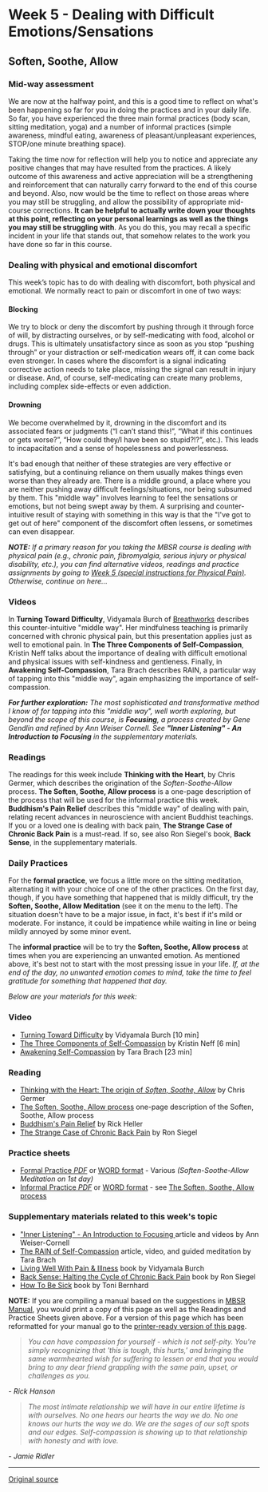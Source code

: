 Week 5 - Dealing with Difficult Emotions/Sensations
===================================================

Soften, Soothe, Allow
---------------------

### Mid-way assessment  
We are now at the halfway point, and this is a good time to reflect on what's
been happening so far for you in doing the practices and in your daily life. So
far, you have experienced the three main formal practices (body scan, sitting
meditation, yoga) and a number of informal practices (simple awareness, mindful
eating, awareness of pleasant/unpleasant experiences, STOP/one minute breathing
space).

Taking the time now for reflection will help you to notice and appreciate any
positive changes that may have resulted from the practices. A likely outcome of
this awareness and active appreciation will be a strengthening and
reinforcement that can naturally carry forward to the end of this course and
beyond. Also, now would be the time to reflect on those areas where you may
still be struggling, and allow the possibility of appropriate mid-course
corrections. **It can be helpful to actually write down your thoughts at this
point, reflecting on your personal learnings as well as the things you may
still be struggling with**. As you do this, you may recall a specific incident
in your life that stands out, that somehow relates to the work you have done so
far in this course.

### Dealing with physical and emotional discomfort  
This week’s topic has to do with dealing with discomfort, both physical and
emotional. We normally react to pain or discomfort in one of two ways:

#### Blocking
We try to block or deny the discomfort by pushing through it through force of
will, by distracting ourselves, or by self-medicating with food, alcohol or
drugs. This is ultimately unsatisfactory since as soon as you stop “pushing
through” or your distraction or self-medication wears off, it can come back
even stronger. In cases where the discomfort is a signal indicating corrective
action needs to take place, missing the signal can result in injury or disease.
And, of course, self-medicating can create many problems, including complex
side-effects or even addiction.

#### Drowning
We become overwhelmed by it, drowning in the discomfort and its associated
fears or judgments (“I can’t stand this!”, “What if this continues or gets
worse?”, “How could they/I have been so stupid?!?”, etc.). This leads to
incapacitation and a sense of hopelessness and powerlessness.

It's bad enough that neither of these strategies are very effective or
satisfying, but a continuing reliance on them usually makes things even worse
than they already are. There is a middle ground, a place where you are neither
pushing away difficult feelings/situations, nor being subsumed by them. This
"middle way" involves learning to feel the sensations or emotions, but not
being swept away by them. A surprising and counter-intuitive result of staying
with something in this way is that the "I've got to get out of here" component
of the discomfort often lessens, or sometimes can even disappear.

_**NOTE:** If a primary reason for you taking the MBSR course is dealing with
physical pain (e.g., chronic pain, fibromyalgia, serious injury or physical
disability, etc.), you can find alternative videos, readings and practice
assignments by going to [Week 5 (special instructions for Physical Pain)][22].
Otherwise, continue on here..._

### Videos  
In **Turning Toward Difficulty**, Vidyamala Burch of [Breathworks][38]
describes this counter-intuitive "middle way". Her mindfulness teaching is
primarily concerned with chronic physical pain, but this presentation applies
just as well to emotional pain. In **The Three Components of Self-Compassion**,
Kristin Neff talks about the importance of dealing with difficult emotional and
physical issues with self-kindness and gentleness. Finally, in **Awakening
Self-Compassion**, Tara Brach describes RAIN, a particular way of tapping into
this "middle way", again emphasizing the importance of self-compassion.

_**For further exploration:** The most sophisticated and transformative method
I know of for tapping into this "middle way", well worth exploring, but beyond
the scope of this course, is **Focusing**, a process created by Gene Gendlin
and refined by Ann Weiser Cornell. See **"Inner Listening" \- An Introduction
to Focusing** in the supplementary materials._

### Readings  
The readings for this week include **Thinking with the Heart**, by Chris
Germer, which describes the origination of the _Soften-Soothe-Allow_ process.
**The Soften, Soothe, Allow process** is a one-page description of the process
that will be used for the informal practice this week. **Buddhism's Pain
Relief** describes this "middle way" of dealing with pain, relating recent
advances in neuroscience with ancient Buddhist teachings. If you or a loved one
is dealing with back pain, **The Strange Case of Chronic Back Pain** is a
must-read. If so, see also Ron Siegel's book, **Back Sense**, in the
supplementary materials.

### Daily Practices
For the **formal practice**, we focus a little more on the sitting meditation,
alternating it with your choice of one of the other practices. On the first
day, though, if you have something that happened that is mildly difficult, try
the **Soften, Soothe, Allow Meditation** (see it on the menu to the left). The
situation doesn't have to be a major issue, in fact, it's best if it's mild or
moderate. For instance, it could be impatience while waiting in line or being
mildly annoyed by some minor event.

The **informal practice** will be to try the **Soften, Soothe, Allow process**
at times when you are experiencing an unwanted emotion. As mentioned above,
it's best not to start with the most pressing issue in your life. _If, at the
end of the day, no unwanted emotion comes to mind, take the time to feel
gratitude for something that happened that day._

_Below are your materials for this week:_

### Video
* [Turning Toward Difficulty][39] by Vidyamala Burch [10 min]  
* [The Three Components of Self-Compassion][40] by Kristin Neff [6 min]  
* [Awakening Self-Compassion][41] by Tara Brach [23 min]  

### Reading  
* [Thinking with the Heart: The origin of _Soften, Soothe, Allow_][42] by Chris Germer  
* [The Soften, Soothe, Allow process][43] one-page description of the Soften, Soothe, Allow process  
* [Buddhism's Pain Relief][44] by Rick Heller  
* [The Strange Case of Chronic Back Pain][45] by Ron Siegel  

### Practice sheets  
* [Formal Practice _PDF_][46] or [WORD format][47] \- Various _(Soften-Soothe-Allow Meditation on 1st day)_  
* [Informal Practice _PDF_][48] or [WORD format][49] \- see [The Soften, Soothe, Allow process][43]  

### Supplementary materials related to this week's topic  
* ["Inner Listening" \- An Introduction to Focusing ][50] article and videos by Ann Weiser-Cornell  
* [The RAIN of Self-Compassion][51] article, video, and guided meditation by Tara Brach  
* [Living Well With Pain &amp; Illness][52] book by Vidyamala Burch  
* [Back Sense: Halting the Cycle of Chronic Back Pain][53] book by Ron Siegel  
* [How To Be Sick][54] book by Toni Bernhard  

**NOTE:** If you are compiling a manual based on the suggestions in [MBSR
Manual][16], you would print a copy of this page as well as the Readings and
Practice Sheets given above. For a version of this page which has been
reformatted for your manual go to the [printer-ready version of this page][55].

> _You can have compassion for yourself - which is not self-pity. You're simply
recognizing that 'this is tough, this hurts,' and bringing the same
warmhearted wish for suffering to lessen or end that you would bring to any
dear friend grappling with the same pain, upset, or challenges as you._

\- _Rick Hanson_

  

> _The most intimate relationship we will have in our entire lifetime is with
ourselves. No one hears our hearts the way we do. No one knows our hurts the
way we do. We are the sages of our soft spots and our edges. Self-compassion is
showing up to that relationship with honesty and with love._

\- _Jamie Ridler_

[16]: selfguidedMBSR_manual.html
[22]: selfguidedMBSR_week5b.html
[38]: http://www.breathworks-mindfulness.org.uk/aboutbreathworks
[39]: https://www.youtube.com/watch?v=8aAATYSvNjc&amp;list=PLbiVpU59JkVbc7uBsZRy1TEAfl3puCRFP&amp;index=1
[40]: https://www.youtube.com/watch?v=w3aba1ok5lE&amp;index=2&amp;list=PLbiVpU59JkVbc7uBsZRy1TEAfl3puCRFP
[41]: https://www.youtube.com/watch?v=yXIOHYxllbc&amp;index=3&amp;list=PLbiVpU59JkVbc7uBsZRy1TEAfl3puCRFP
[42]: docs/week5/thinking-with-the-heart.pdf
[43]: docs/week5/soften-soothe-allow.pdf
[44]: docs/week5/buddhism-pain.pdf
[45]: docs/week5/siegel-backpain.pdf
[46]: practice/week5-formal.pdf
[47]: practice/week5-formal.docx
[48]: practice/week5-informal.pdf
[49]: practice/week5-informal.docx
[50]: http://palousemindfulness.com/graduates/2016-01.html
[51]: https://www.tarabrach.com/selfcompassion1/
[52]: http://www.amazon.com/Living-Well-Pain-Illness-Suffering/dp/1591797470
[53]: http://www.amazon.com/Back-Sense-Revolutionary-Approach-Halting/dp/0767905814
[54]: http://www.amazon.com/How-Sick-Buddhist-Inspired-Chronically-Caregivers/dp/0861716264
[55]: http://palousemindfulness.com/docs/manualMBSRweek5.pdf
  
-----

[Original source](http://palousemindfulness.com/selfguidedMBSR_week5.html "Permalink to MBSR week 5")

